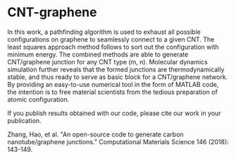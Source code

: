 # CNT-graphene
In this work, a pathfinding algorithm is used to exhaust all possible configurations on graphene to seamlessly connect to a given CNT. The least squares approach method follows to sort out the configuration with minimum energy. The combined methods are able to generate CNT/graphene junction for any CNT type (m, n). Molecular dynamics simulation further reveals that the formed junctions are thermodynamically stable, and thus ready to serve as basic block for a CNT/graphene network.
By providing an easy-to-use numerical tool in the form of MATLAB code, the intention is to free material scientists from the tedious preparation of atomic configuration.

If you publish results obtained with our code, please cite our work in your publication.

Zhang, Hao, et al. "An open-source code to generate carbon nanotube/graphene junctions." Computational Materials Science 146 (2018): 143-149.
